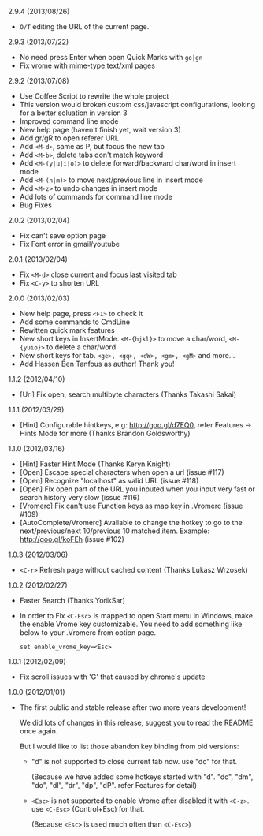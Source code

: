 2.9.4 (2013/08/26)

- `O/T` editing the URL of the current page.

2.9.3 (2013/07/22)

- No need press Enter when open Quick Marks with `go|gn`
- Fix vrome with mime-type text/xml pages

2.9.2 (2013/07/08)

- Use Coffee Script to rewrite the whole project
- This version would broken custom css/javascript configurations, looking for a better soluation in version 3
- Improved command line mode
- New help page (haven't finish yet, wait version 3)
- Add gr/gR to open referer URL
- Add `<M-d>`, same as P, but focus the new tab
- Add `<M-b>`, delete tabs don't match keyword
- Add `<M-(y|u|i|o)>` to delete forward/backward char/word in insert mode
- Add `<M-(n|m)>` to move next/previous line in insert mode
- Add `<M-z>` to undo changes in insert mode
- Add lots of commands for command line mode
- Bug Fixes

2.0.2 (2013/02/04)

- Fix can't save option page
- Fix Font error in gmail/youtube

2.0.1 (2013/02/04)

- Fix `<M-d>` close current and focus last visited tab
- Fix `<C-y>` to shorten URL

2.0.0 (2013/02/03)

- New help page, press `<F1>` to check it
- Add some commands to CmdLine
- Rewitten quick mark features
- New short keys in InsertMode. `<M-{hjkl}>` to move a char/word, `<M-{yuio}>` to delete a char/word
- New short keys for tab. `<ge>, <gq>, <dW>, <gm>, <gM>` and more...
- Add Hassen Ben Tanfous as author! Thank you!

1.1.2 (2012/04/10)

- [Url] Fix open, search multibyte characters (Thanks Takashi Sakai)

1.1.1 (2012/03/29)

- [Hint] Configurable hintkeys, e.g: http://goo.gl/d7EQ0, refer Features -\> Hints Mode for more (Thanks Brandon Goldsworthy)

1.1.0 (2012/03/16)

- [Hint] Faster Hint Mode (Thanks Keryn Knight)
- [Open] Escape special characters when open a url (issue #117)
- [Open] Recognize "localhost" as valid URL (issue #118)
- [Open] Fix open part of the URL you inputed when you input very fast or search history very slow (issue #116)
- [Vromerc] Fix can't use Function keys as map key in .Vromerc (issue #109)
- [AutoComplete/Vromerc] Available to change the hotkey to go to the next/previous/next 10/previous 10 matched item. Example: http://goo.gl/koFEh (issue #102)

1.0.3 (2012/03/06)

- `<C-r>` Refresh page without cached content (Thanks Lukasz Wrzosek)

1.0.2 (2012/02/27)

- Faster Search (Thanks YorikSar)
- In order to Fix `<C-Esc>` is mapped to open Start menu in Windows, make the enable Vrome key customizable.
  You need to add something like below to your .Vromerc from option page.

   `set enable_vrome_key=<Esc>`

1.0.1 (2012/02/09)

- Fix scroll issues with 'G' that caused by chrome's update

1.0.0 (2012/01/01)

- The first public and stable release after two more years development!

  We did lots of changes in this release, suggest you to read the README once again.

  But I would like to list those abandon key binding from old versions:
  *  "d" is not supported to close current tab now. use "dc" for that.

     (Because we have added some hotkeys started with "d".  "dc", "dm", "do", "dl", "dr", "dp", "dP". refer Features for detail)
  *  `<Esc>` is not supported to enable Vrome after disabled it with `<C-z>`. use `<C-Esc>` (Control+Esc) for that.

     (Because `<Esc>` is used much often than `<C-Esc>`)
